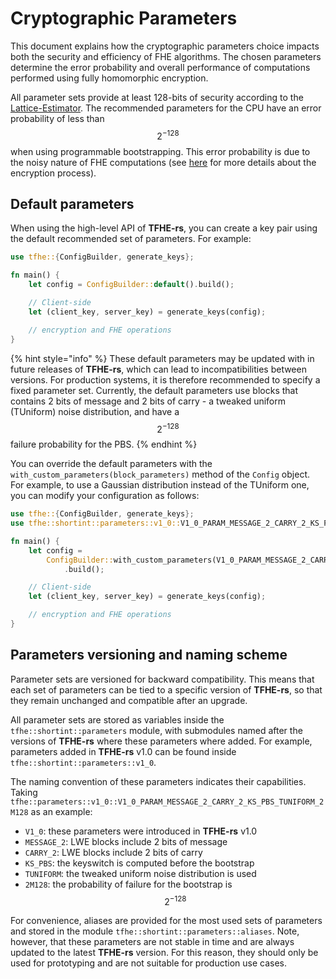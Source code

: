 # Cryptographic Parameters

This document explains how the cryptographic parameters choice impacts both the security and efficiency of FHE algorithms. The chosen parameters determine the error probability and overall performance of computations performed using fully homomorphic encryption.

All parameter sets provide at least 128-bits of security according to the [Lattice-Estimator](https://github.com/malb/lattice-estimator). The recommended parameters for the CPU have an error probability of less than $$2^{-128}$$ when using programmable bootstrapping. This error probability is due to the noisy nature of FHE computations (see [here](../../getting\_started/security\_and\_cryptography.md) for more details about the encryption process).

## Default parameters

When using the high-level API of **TFHE-rs**, you can create a key pair using the default recommended set of parameters. For example:

```rust
use tfhe::{ConfigBuilder, generate_keys};

fn main() {
    let config = ConfigBuilder::default().build();

    // Client-side
    let (client_key, server_key) = generate_keys(config);

    // encryption and FHE operations
}
```

{% hint style="info" %}
These default parameters may be updated with in future releases of **TFHE-rs**, which can lead to incompatibilities between versions. For production systems, it is therefore recommended to specify a fixed parameter set.
Currently, the default parameters use blocks that contains 2 bits of message and 2 bits of carry - a tweaked uniform (TUniform) noise distribution, and have a $$2^{-128}$$ failure probability for the PBS.
{% endhint %}

You can override the default parameters with the `with_custom_parameters(block_parameters)` method of the `Config` object. For example, to use a Gaussian distribution instead of the TUniform one, you can modify your configuration as follows:

```rust
use tfhe::{ConfigBuilder, generate_keys};
use tfhe::shortint::parameters::v1_0::V1_0_PARAM_MESSAGE_2_CARRY_2_KS_PBS_GAUSSIAN_2M128;

fn main() {
    let config =
        ConfigBuilder::with_custom_parameters(V1_0_PARAM_MESSAGE_2_CARRY_2_KS_PBS_GAUSSIAN_2M128)
            .build();

    // Client-side
    let (client_key, server_key) = generate_keys(config);

    // encryption and FHE operations
}

```

## Parameters versioning and naming scheme

Parameter sets are versioned for backward compatibility. This means that each set of parameters can be tied to a specific version of **TFHE-rs**, so that they remain unchanged and compatible after an upgrade.

All parameter sets are stored as variables inside the `tfhe::shortint::parameters` module, with submodules named after the versions of **TFHE-rs** where these parameters where added. For example, parameters added in **TFHE-rs** v1.0 can be found inside `tfhe::shortint::parameters::v1_0`.

The naming convention of these parameters indicates their capabilities. Taking `tfhe::parameters::v1_0::V1_0_PARAM_MESSAGE_2_CARRY_2_KS_PBS_TUNIFORM_2M128` as an example:
- `V1_0`: these parameters were introduced in **TFHE-rs** v1.0
- `MESSAGE_2`: LWE blocks include 2 bits of message
- `CARRY_2`: LWE blocks include 2 bits of carry
- `KS_PBS`: the keyswitch is computed before the bootstrap
- `TUNIFORM`: the tweaked uniform noise distribution is used
- `2M128`: the probability of failure for the bootstrap is $$2^{-128}$$

For convenience, aliases are provided for the most used sets of parameters and stored in the module `tfhe::shortint::parameters::aliases`. Note, however, that these parameters are not stable in time and are always updated to the latest **TFHE-rs** version. For this reason, they should only be used for prototyping and are not suitable for production use cases.
